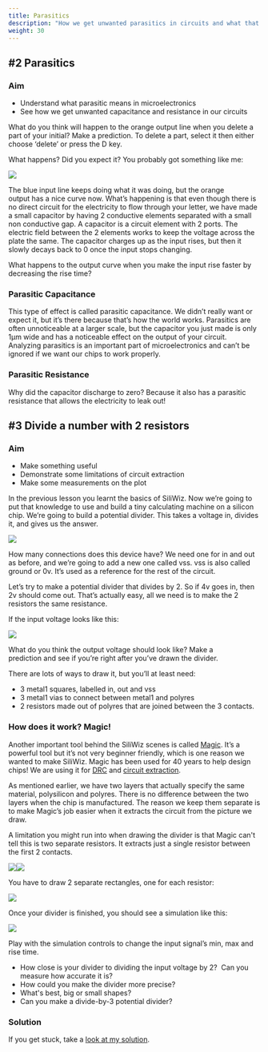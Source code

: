 ```yaml
---
title: Parasitics
description: "How we get unwanted parasitics in circuits and what that means"
weight: 30
---
```



#2 Parasitics
-------------

### Aim

*   Understand what parasitic means in microelectronics
*   See how we get unwanted capacitance and resistance in our circuits

What do you think will happen to the orange output line when you delete a part of your initial? Make a prediction. To delete a part, select it then either choose ‘delete’ or press the D key.

What happens? Did you expect it? You probably got something like me:

![](../images/image34.png)

The blue input line keeps doing what it was doing, but the orange output has a nice curve now. What’s happening is that even though there is no direct circuit for the electricity to flow through your letter, we have made a small capacitor by having 2 conductive elements separated with a small non conductive gap. A capacitor is a circuit element with 2 ports. The electric field between the 2 elements works to keep the voltage across the plate the same. The capacitor charges up as the input rises, but then it slowly decays back to 0 once the input stops changing.

What happens to the output curve when you make the input rise faster by decreasing the rise time?

### Parasitic Capacitance

This type of effect is called parasitic capacitance. We didn’t really want or expect it, but it’s there because that’s how the world works. Parasitics are often unnoticeable at a larger scale, but the capacitor you just made is only 1μm wide and has a noticeable effect on the output of your circuit. Analyzing parasitics is an important part of microelectronics and can’t be ignored if we want our chips to work properly.

### Parasitic Resistance

Why did the capacitor discharge to zero? Because it also has a parasitic resistance that allows the electricity to leak out!

#3 Divide a number with 2 resistors
-----------------------------------

### Aim

*   Make something useful
*   Demonstrate some limitations of circuit extraction
*   Make some measurements on the plot

In the previous lesson you learnt the basics of SiliWiz. Now we’re going to put that knowledge to use and build a tiny calculating machine on a silicon chip. We’re going to build a potential divider. This takes a voltage in, divides it, and gives us the answer.

![](../images/image55.png)

How many connections does this device have? We need one for in and out as before, and we’re going to add a new one called vss. vss is also called ground or 0v. It’s used as a reference for the rest of the circuit.

Let’s try to make a potential divider that divides by 2. So if 4v goes in, then 2v should come out. That’s actually easy, all we need is to make the 2 resistors the same resistance.

If the input voltage looks like this:

![](../images/image20.png)

What do you think the output voltage should look like? Make a prediction and see if you’re right after you’ve drawn the divider.

There are lots of ways to draw it, but you’ll at least need:

*   3 metal1 squares, labelled in, out and vss
*   3 metal1 vias to connect between metal1 and polyres
*   2 resistors made out of polyres that are joined between the 3 contacts.

### How does it work? Magic!

Another important tool behind the SiliWiz scenes is called [Magic](https://www.google.com/url?q=https://www.zerotoasiccourse.com/terminology/magic/&sa=D&source=editors&ust=1677096507821195&usg=AOvVaw2enChYQeADwuyOhafb-sEd). It’s a powerful tool but it’s not very beginner friendly, which is one reason we wanted to make SiliWiz. Magic has been used for 40 years to help design chips! We are using it for [DRC](https://www.google.com/url?q=https://www.zerotoasiccourse.com/terminology/drc/&sa=D&source=editors&ust=1677096507821692&usg=AOvVaw0aA9TDFasJNNG4Wz0Dy4zR) and [circuit extraction](https://www.google.com/url?q=https://www.zerotoasiccourse.com/terminology/pex/&sa=D&source=editors&ust=1677096507822110&usg=AOvVaw2359xPCklGeIqFWxRDRmgD).

As mentioned earlier, we have two layers that actually specify the same material, polysilicon and polyres. There is no difference between the two layers when the chip is manufactured. The reason we keep them separate is to make Magic’s job easier when it extracts the circuit from the picture we draw.

A limitation you might run into when drawing the divider is that Magic can't tell this is two separate resistors. It extracts just a single resistor between the first 2 contacts.

![](../images/image22.png)![](../images/image24.png)

You have to draw 2 separate rectangles, one for each resistor:

![](../images/image13.png)

Once your divider is finished, you should see a simulation like this:

![](../images/image36.png)

Play with the simulation controls to change the input signal’s min, max and rise time.

*   How close is your divider to dividing the input voltage by 2?  Can you measure how accurate it is?
*   How could you make the divider more precise?
*   What's best, big or small shapes?
*   Can you make a divide-by-3 potential divider?

### Solution

If you get stuck, take a [look at my solution](https://www.google.com/url?q=https://siliwiz.pages.dev/?preset%3Dresistor&sa=D&source=editors&ust=1677096507825565&usg=AOvVaw2f0BOC4vfYVdL1BUm5ff-2).
